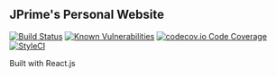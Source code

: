 ## JPrime's Personal Website 

[![Build Status](https://travis-ci.org/JoshuaTPritchett/website.svg?branch=master)](https://travis-ci.org/JoshuaTPritchett/website)
[![Known Vulnerabilities](https://snyk.io/test/github/JoshuaTPritchett/website/badge.svg?targetFile=web/package.json)](https://snyk.io/test/github/JoshuaTPritchett/website?targetFile=web/package.json)
[![codecov.io Code Coverage](https://img.shields.io/codecov/c/github/JoshuaTPritchett/website.svg?maxAge=2592000)](https://codecov.io/github/JoshuaTPritchett/website?branch=master)
[![StyleCI](https://github.styleci.io/repos/168992459/shield?style=flat&branch=master)](https://github.styleci.io/repos/168992459)

Built with React.js

